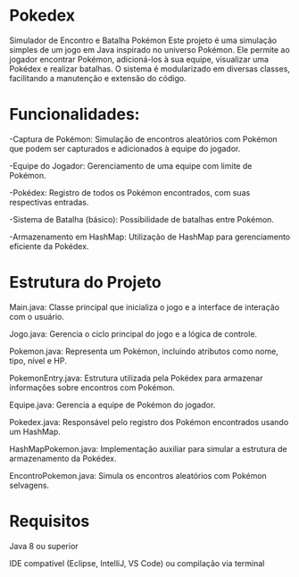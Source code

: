 # Pokedex

Simulador de Encontro e Batalha Pokémon
Este projeto é uma simulação simples de um jogo em Java inspirado no universo Pokémon. Ele permite ao jogador encontrar Pokémon, adicioná-los à sua equipe, visualizar uma Pokédex e realizar batalhas. O sistema é modularizado em diversas classes, facilitando a manutenção e extensão do código.

# Funcionalidades:

-Captura de Pokémon: Simulação de encontros aleatórios com Pokémon que podem ser capturados e adicionados à equipe do jogador.

-Equipe do Jogador: Gerenciamento de uma equipe com limite de Pokémon.

-Pokédex: Registro de todos os Pokémon encontrados, com suas respectivas entradas.

-Sistema de Batalha (básico): Possibilidade de batalhas entre Pokémon.

-Armazenamento em HashMap: Utilização de HashMap para gerenciamento eficiente da Pokédex.

# Estrutura do Projeto
Main.java: Classe principal que inicializa o jogo e a interface de interação com o usuário.

Jogo.java: Gerencia o ciclo principal do jogo e a lógica de controle.

Pokemon.java: Representa um Pokémon, incluindo atributos como nome, tipo, nível e HP.

PokemonEntry.java: Estrutura utilizada pela Pokédex para armazenar informações sobre encontros com Pokémon.

Equipe.java: Gerencia a equipe de Pokémon do jogador.

Pokedex.java: Responsável pelo registro dos Pokémon encontrados usando um HashMap.

HashMapPokemon.java: Implementação auxiliar para simular a estrutura de armazenamento da Pokédex.

EncontroPokemon.java: Simula os encontros aleatórios com Pokémon selvagens.

# Requisitos
Java 8 ou superior

IDE compatível (Eclipse, IntelliJ, VS Code) ou compilação via terminal
